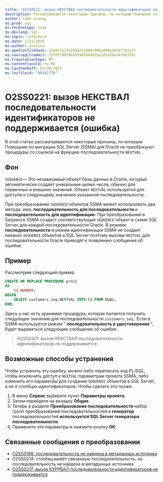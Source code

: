 ```yaml
---
title: 'O2SS0221: вызов НЕКСТВАЛ последовательности идентификаторов не поддерживается (ошибка)'
description: Рассматриваются некоторые причины, по которым Помощник по миграции SQL Server (SSMA) для Oracle не преобразуют процедуры со ссылкой на функцию НЕКСТВАЛ последовательности.
author: nahk-ivanov
ms.prod: sql
ms.technology: ssma
ms.devlang: sql
ms.topic: reference
ms.date: 1/22/2020
ms.author: alexiva
ms.openlocfilehash: af681fa2f31dd427c986c096a399e38dd770215f
ms.sourcegitcommit: 33f0f190f962059826e002be165a2bef4f9e350c
ms.translationtype: MT
ms.contentlocale: ru-RU
ms.lasthandoff: 01/30/2021
ms.locfileid: "99181779"
---
```

# <a name="o2ss0221-call-to-identity-sequence-nextval-not-supported-error"></a>O2SS0221: вызов НЕКСТВАЛ последовательности идентификаторов не поддерживается (ошибка)

В этой статье рассматриваются некоторые причины, по которым Помощник по миграции SQL Server (SSMA) для Oracle не преобразуют процедуры со ссылкой на функцию последовательности `NEXTVAL` .

## <a name="background"></a>Фон

`SEQUENCE`— Это независимый объект базы данных в Oracle, который автоматически создает уникальные целые числа, обычно для первичных и внешних значений. Объект `NEXTVAL` используется для доступа к следующему значению указанной последовательности.

При преобразовании `SEQUENCE` объектов SSMA может использовать два метода: имя, **последовательность для последовательности** и **последовательность для идентификации**. При преобразовании в Sequence SSMA создаст соответствующий `SEQUENCE` объект в схеме SQL Server для каждой последовательности Oracle. В режиме **последовательности** в режим идентификации SSMA не создает никаких `SEQUENCE` объектов в SQL Server поэтому вызовы `NEXTVAL` для последовательности Oracle приводят к появлению сообщения об ошибке.

## <a name="example"></a>Пример

Рассмотрим следующий пример.

```sql
CREATE OR REPLACE PROCEDURE proc1
AS
    t1 NUMBER;
BEGIN
    SELECT customers_seq.NEXTVAL INTO t1 FROM DUAL;
END;
```

Здесь у нас есть хранимая процедура, которая пытается получить следующее значение для последовательности `customers_seq` . Если в SSMA используется режим " **последовательность в удостоверение** ", будет выдаваться следующее сообщение об ошибке:

> O2SS0221: вызов НЕКСТВАЛ последовательности идентификаторов не поддерживается

## <a name="possible-remedies"></a>Возможные способы устранения

Чтобы устранить эту ошибку, можно либо переписать код PL/SQL, чтобы исключить доступ к `NEXTVAL` параметрам проекта SSMA, либо изменить его параметры для создания `SEQUENCE` объектов в SQL Server, а не в столбцах идентификаторов. Чтобы сделать это позже:

1. В меню **Сервис** выберите пункт **Параметры проекта**.
2. Затем перейдите на вкладку **Общие** .
3. Теперь в разделе **Преобразование последовательности** набор групп преобразования последовательностей в **генератор** последовательностей **используется SQL Server генератора последовательности**.
4. Примените эти параметры и нажмите кнопку **ОК**.

## <a name="related-conversion-messages"></a>Связанные сообщения о преобразовании

* [O2SS0188: последовательность не найдена в метаданных источника](o2ss0188.md)
* O2SS0214: столбец имеет связанную последовательность, но последовательность не найдена в метаданных источника
* [O2SS0217: вызов КУРРВАЛ последовательности идентификаторов не поддерживается](o2ss0217.md)
